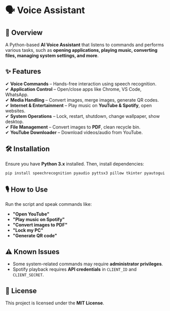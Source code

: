 # 🗣️ Voice Assistant

## 🚀 Overview
A Python-based **AI Voice Assistant** that listens to commands and performs various tasks, such as **opening applications, playing music, converting files, managing system settings, and more**.

## ✨ Features
✔ **Voice Commands** – Hands-free interaction using speech recognition.  
✔ **Application Control** – Open/close apps like Chrome, VS Code, WhatsApp.  
✔ **Media Handling** – Convert images, merge images, generate QR codes.  
✔ **Internet & Entertainment** – Play music on **YouTube & Spotify**, open websites.  
✔ **System Operations** – Lock, restart, shutdown, change wallpaper, show desktop.  
✔ **File Management** – Convert images to **PDF**, clean recycle bin.  
✔ **YouTube Downloader** – Download videos/audio from YouTube.  

## 🛠️ Installation
Ensure you have **Python 3.x** installed. Then, install dependencies:  
```sh
pip install speechrecognition pyaudio pyttsx3 pillow tkinter pyautogui img2pdf pytube webbrowser winshell spotipy qrcode PyQt6
```

## 🎙️ How to Use  
Run the script and speak commands like:  

- **"Open YouTube"**  
- **"Play music on Spotify"**  
- **"Convert images to PDF"**  
- **"Lock my PC"**  
- **"Generate QR code"**  

## ⚠️ Known Issues  
- Some system-related commands may require **administrator privileges**.  
- Spotify playback requires **API credentials** in `CLIENT_ID` and `CLIENT_SECRET`.  

## 📜 License  
This project is licensed under the **MIT License**.  

